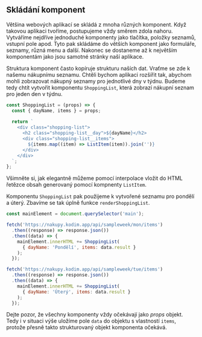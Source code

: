 ## Skládání komponent

Většina webových aplikací se skládá z mnoha různých komponent. Když takovou aplikaci tvoříme, postupujeme vždy směrem zdola nahoru. Vytváříme nejdříve jednoduché komponenty jako tlačítka, položky seznamů, vstupní pole apod. Tyto pak skládáme do větších komponent jako formuláře, seznamy, různá menu a další. Nakonec se dostaneme až k největším komponentám jako jsou samotné stránky naší aplikace.

Struktura komponent často kopíruje strukturu naších dat. Vraťme se zde k našemu nákupnímu seznamu. Chtěli bychom aplikaci rozšířit tak, abychom mohli zobrazovat nákupný seznamy pro jednotlivé dny v týdnu. Budeme tedy chtít vytvořit komponentu `ShoppingList`, která zobrazí nákupní seznam pro jeden den v týdnu.

```js
const ShoppingList = (props) => {
  const { dayName, items } = props;
  
  return `
    <div class="shopping-list">
      <h2 class="shopping-list__day">${dayName}</h2>
      <div class="shopping-list__items">
        ${items.map((item) => ListItem(item)).join('')}
      </div>
    </div>
  `;
};
```

Všimněte si, jak elegantně můžeme pomocí interpolace vložit do HTML řetězce obsah generovaný pomocí kompnenty `ListItem`.

Komponentu `ShoppingList` pak použijeme k vytvořené seznamu pro pondělí a úterý. Zbavíme se tak úplně funkce `renderShoppingList`.

```js
const mainElement = document.querySelector('main');

fetch('https://nakupy.kodim.app/api/sampleweek/mon/items')
  .then((response) => response.json())
  .then((data) => {
    mainElement.innerHTML += ShoppingList(
      { dayName: 'Pondělí', items: data.result }
    );
  });

fetch('https://nakupy.kodim.app/api/sampleweek/tue/items')
  .then((response) => response.json())
  .then((data) => {
    mainElement.innerHTML += ShoppingList(
      { dayName: 'Úterý', items: data.result }
    );
  });
```

Dejte pozor, že všechny komponenty vždy očekávají jako _props_ objekt. Tedy i v situaci výše uložíme pole `data` do objektu s vlastností `items`, protože přesně takto strukturovaný objekt komponenta očekává.

